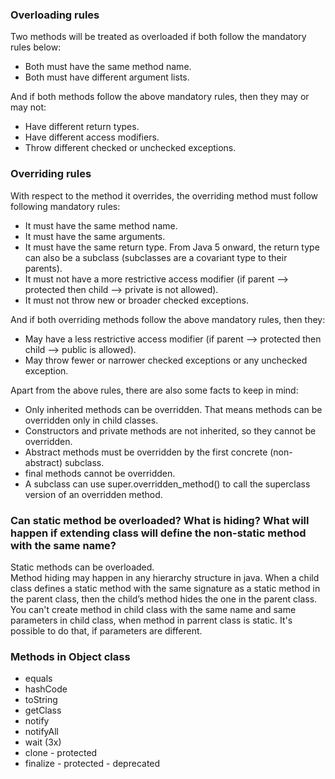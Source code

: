 ### Overloading rules

Two methods will be treated as overloaded if both follow the mandatory rules below:

* Both must have the same method name.
* Both must have different argument lists.

And if both methods follow the above mandatory rules, then they may or may not:

* Have different return types.
* Have different access modifiers.
* Throw different checked or unchecked exceptions.

### Overriding rules

With respect to the method it overrides, the overriding method must follow following mandatory rules:

* It must have the same method name.
* It must have the same arguments.
* It must have the same return type. From Java 5 onward, the return type can also be a subclass (subclasses are a covariant type to their parents).
* It must not have a more restrictive access modifier (if parent --> protected then child --> private is not allowed).
* It must not throw new or broader checked exceptions.

And if both overriding methods follow the above mandatory rules, then they:

* May have a less restrictive access modifier (if parent --> protected then child --> public is allowed).
* May throw fewer or narrower checked exceptions or any unchecked exception.

Apart from the above rules, there are also some facts to keep in mind:

* Only inherited methods can be overridden. That means methods can be overridden only in child classes.
* Constructors and private methods are not inherited, so they cannot be overridden.
* Abstract methods must be overridden by the first concrete (non-abstract) subclass.
* final methods cannot be overridden.
* A subclass can use super.overridden_method() to call the superclass version of an overridden method.

### Can static method be overloaded? What is hiding? What will happen if extending class will define the non-static method with the same name?

Static methods can be overloaded. </br>
Method hiding may happen in any hierarchy structure in java. When a child class defines a static method with the same signature as a static method in the parent class, then the child’s method hides the one in the parent class.
You can't create method in child class with the same name and same parameters in child class, when method in parrent class is static.
It's possible to do that, if parameters are different. 

### Methods in Object class
* equals
* hashCode
* toString
* getClass
* notify
* notifyAll
* wait (3x)
* clone - protected
* finalize - protected - deprecated
